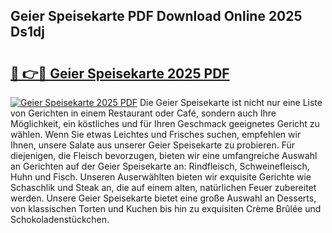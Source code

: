 ## Geier Speisekarte PDF Download Online 2025 Ds1dj

# <h2><a href="http://gc9l415.nevu.top/?p=Geier+Speisekarte">🔗 👉🔴 Geier Speisekarte 2025 PDF</a></h2>

[![Geier Speisekarte 2025 PDF](https://i.imgur.com/dBaPXMq.png)](http://gc9l415.nevu.top/?p=Geier+Speisekarte)
Die Geier Speisekarte ist nicht nur eine Liste von Gerichten in einem Restaurant oder Café, sondern auch Ihre Möglichkeit, ein köstliches und für Ihren Geschmack geeignetes Gericht zu wählen. Wenn Sie etwas Leichtes und Frisches suchen, empfehlen wir Ihnen, unsere Salate aus unserer Geier Speisekarte zu probieren. Für diejenigen, die Fleisch bevorzugen, bieten wir eine umfangreiche Auswahl an Gerichten auf der Geier Speisekarte an: Rindfleisch, Schweinefleisch, Huhn und Fisch. Unseren Auserwählten bieten wir exquisite Gerichte wie Schaschlik und Steak an, die auf einem alten, natürlichen Feuer zubereitet werden. Unsere Geier Speisekarte bietet eine große Auswahl an Desserts, von klassischen Torten und Kuchen bis hin zu exquisiten Crème Brûlée und Schokoladenstückchen.
